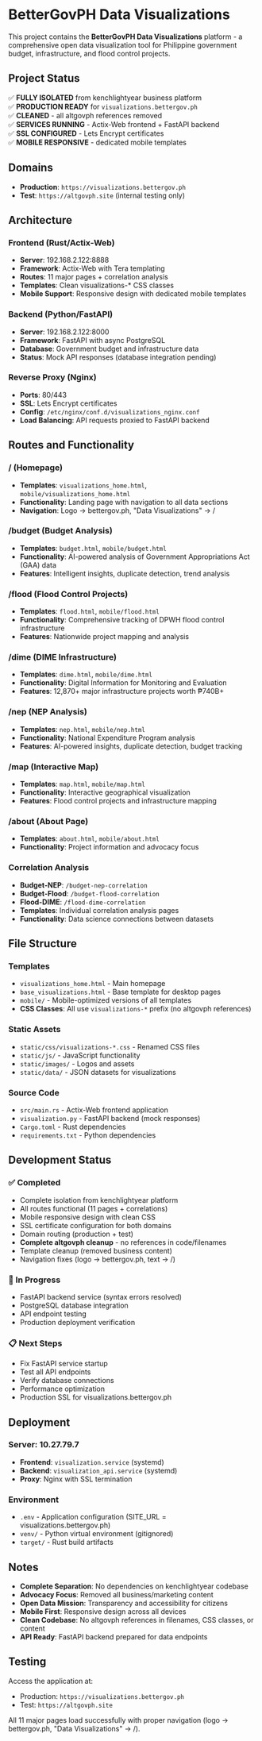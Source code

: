 # BetterGovPH Data Visualizations

This project contains the **BetterGovPH Data Visualizations** platform - a comprehensive open data visualization tool for Philippine government budget, infrastructure, and flood control projects.

## Project Status

✅ **FULLY ISOLATED** from kenchlightyear business platform  
✅ **PRODUCTION READY** for `visualizations.bettergov.ph`  
✅ **CLEANED** - all altgovph references removed  
✅ **SERVICES RUNNING** - Actix-Web frontend + FastAPI backend  
✅ **SSL CONFIGURED** - Lets Encrypt certificates  
✅ **MOBILE RESPONSIVE** - dedicated mobile templates  

## Domains

- **Production**: `https://visualizations.bettergov.ph`
- **Test**: `https://altgovph.site` (internal testing only)

## Architecture

### Frontend (Rust/Actix-Web)
- **Server**: 192.168.2.122:8888
- **Framework**: Actix-Web with Tera templating
- **Routes**: 11 major pages + correlation analysis
- **Templates**: Clean visualizations-* CSS classes
- **Mobile Support**: Responsive design with dedicated mobile templates

### Backend (Python/FastAPI) 
- **Server**: 192.168.2.122:8000
- **Framework**: FastAPI with async PostgreSQL
- **Database**: Government budget and infrastructure data
- **Status**: Mock API responses (database integration pending)

### Reverse Proxy (Nginx)
- **Ports**: 80/443
- **SSL**: Lets Encrypt certificates
- **Config**: `/etc/nginx/conf.d/visualizations_nginx.conf`
- **Load Balancing**: API requests proxied to FastAPI backend

## Routes and Functionality

### / (Homepage)
- **Templates**: `visualizations_home.html`, `mobile/visualizations_home.html`
- **Functionality**: Landing page with navigation to all data sections
- **Navigation**: Logo → bettergov.ph, "Data Visualizations" → /

### /budget (Budget Analysis)
- **Templates**: `budget.html`, `mobile/budget.html`
- **Functionality**: AI-powered analysis of Government Appropriations Act (GAA) data
- **Features**: Intelligent insights, duplicate detection, trend analysis

### /flood (Flood Control Projects)
- **Templates**: `flood.html`, `mobile/flood.html`
- **Functionality**: Comprehensive tracking of DPWH flood control infrastructure
- **Features**: Nationwide project mapping and analysis

### /dime (DIME Infrastructure)
- **Templates**: `dime.html`, `mobile/dime.html`
- **Functionality**: Digital Information for Monitoring and Evaluation
- **Features**: 12,870+ major infrastructure projects worth ₱740B+

### /nep (NEP Analysis)
- **Templates**: `nep.html`, `mobile/nep.html`
- **Functionality**: National Expenditure Program analysis
- **Features**: AI-powered insights, duplicate detection, budget tracking

### /map (Interactive Map)
- **Templates**: `map.html`, `mobile/map.html`
- **Functionality**: Interactive geographical visualization
- **Features**: Flood control projects and infrastructure mapping

### /about (About Page)
- **Templates**: `about.html`, `mobile/about.html`
- **Functionality**: Project information and advocacy focus

### Correlation Analysis
- **Budget-NEP**: `/budget-nep-correlation`
- **Budget-Flood**: `/budget-flood-correlation`
- **Flood-DIME**: `/flood-dime-correlation`
- **Templates**: Individual correlation analysis pages
- **Functionality**: Data science connections between datasets

## File Structure

### Templates
- `visualizations_home.html` - Main homepage
- `base_visualizations.html` - Base template for desktop pages
- `mobile/` - Mobile-optimized versions of all templates
- **CSS Classes**: All use `visualizations-*` prefix (no altgovph references)

### Static Assets
- `static/css/visualizations-*.css` - Renamed CSS files
- `static/js/` - JavaScript functionality
- `static/images/` - Logos and assets
- `static/data/` - JSON datasets for visualizations

### Source Code
- `src/main.rs` - Actix-Web frontend application
- `visualization.py` - FastAPI backend (mock responses)
- `Cargo.toml` - Rust dependencies
- `requirements.txt` - Python dependencies

## Development Status

### ✅ Completed
- Complete isolation from kenchlightyear platform
- All routes functional (11 pages + correlations)
- Mobile responsive design with clean CSS
- SSL certificate configuration for both domains
- Domain routing (production + test)
- **Complete altgovph cleanup** - no references in code/filenames
- Template cleanup (removed business content)
- Navigation fixes (logo → bettergov.ph, text → /)

### 🔄 In Progress
- FastAPI backend service (syntax errors resolved)
- PostgreSQL database integration
- API endpoint testing
- Production deployment verification

### 📋 Next Steps
- Fix FastAPI service startup
- Test all API endpoints
- Verify database connections
- Performance optimization
- Production SSL for visualizations.bettergov.ph

## Deployment

### Server: 10.27.79.7
- **Frontend**: `visualization.service` (systemd)
- **Backend**: `visualization_api.service` (systemd) 
- **Proxy**: Nginx with SSL termination

### Environment
- `.env` - Application configuration (SITE_URL = visualizations.bettergov.ph)
- `venv/` - Python virtual environment (gitignored)
- `target/` - Rust build artifacts

## Notes

- **Complete Separation**: No dependencies on kenchlightyear codebase
- **Advocacy Focus**: Removed all business/marketing content
- **Open Data Mission**: Transparency and accessibility for citizens
- **Mobile First**: Responsive design across all devices
- **Clean Codebase**: No altgovph references in filenames, CSS classes, or content
- **API Ready**: FastAPI backend prepared for data endpoints

## Testing

Access the application at:
- Production: `https://visualizations.bettergov.ph`
- Test: `https://altgovph.site`

All 11 major pages load successfully with proper navigation (logo → bettergov.ph, "Data Visualizations" → /).
